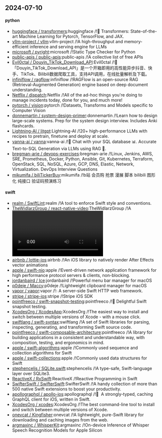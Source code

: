 ## 2024-07-10

#### python
* [huggingface / transformers](https://github.com/huggingface/transformers):huggingface /!🤗 Transformers: State-of-the-art Machine Learning for Pytorch, TensorFlow, and JAX.
* [vllm-project / vllm](https://github.com/vllm-project/vllm):vllm-project /!A high-throughput and memory-efficient inference and serving engine for LLMs
* [microsoft / pyright](https://github.com/microsoft/pyright):microsoft /!Static Type Checker for Python
* [public-apis / public-apis](https://github.com/public-apis/public-apis):public-apis /!A collective list of free APIs
* [Evil0ctal / Douyin_TikTok_Download_API](https://github.com/Evil0ctal/Douyin_TikTok_Download_API):Evil0ctal /!🚀「Douyin_TikTok_Download_API」是一个开箱即用的高性能异步抖音、快手、TikTok、Bilibili数据爬取工具，支持API调用，在线批量解析及下载。
* [infiniflow / ragflow](https://github.com/infiniflow/ragflow):infiniflow /!RAGFlow is an open-source RAG (Retrieval-Augmented Generation) engine based on deep document understanding.
* [Netflix / dispatch](https://github.com/Netflix/dispatch):Netflix /!All of the ad-hoc things you're doing to manage incidents today, done for you, and much more!
* [pytorch / vision](https://github.com/pytorch/vision):pytorch /!Datasets, Transforms and Models specific to Computer Vision
* [donnemartin / system-design-primer](https://github.com/donnemartin/system-design-primer):donnemartin /!Learn how to design large-scale systems. Prep for the system design interview. Includes Anki flashcards.
* [Lightning-AI / litgpt](https://github.com/Lightning-AI/litgpt):Lightning-AI /!20+ high-performance LLMs with recipes to pretrain, finetune and deploy at scale.
* [vanna-ai / vanna](https://github.com/vanna-ai/vanna):vanna-ai /!🤖 Chat with your SQL database 📊. Accurate Text-to-SQL Generation via LLMs using RAG 🔄.
* [bregman-arie / devops-exercises](https://github.com/bregman-arie/devops-exercises):bregman-arie /!Linux, Jenkins, AWS, SRE, Prometheus, Docker, Python, Ansible, Git, Kubernetes, Terraform, OpenStack, SQL, NoSQL, Azure, GCP, DNS, Elastic, Network, Virtualization. DevOps Interview Questions
* [mikumifa / biliTickerBuy](https://github.com/mikumifa/biliTickerBuy):mikumifa /!b站 会员购 抢票 漫展 脚本 bilibili 图形化 纯接口 验证码预演练习

#### swift
* [realm / SwiftLint](https://github.com/realm/SwiftLint):realm /!A tool to enforce Swift style and conventions.
* [TheWidlarzGroup / react-native-video](https://github.com/TheWidlarzGroup/react-native-video):TheWidlarzGroup /!A <Video /> component for react-native
* [airbnb / lottie-ios](https://github.com/airbnb/lottie-ios):airbnb /!An iOS library to natively render After Effects vector animations
* [apple / swift-nio](https://github.com/apple/swift-nio):apple /!Event-driven network application framework for high performance protocol servers & clients, non-blocking.
* [jordanbaird / Ice](https://github.com/jordanbaird/Ice):jordanbaird /!Powerful menu bar manager for macOS
* [p0deje / Maccy](https://github.com/p0deje/Maccy):p0deje /!Lightweight clipboard manager for macOS
* [vapor / vapor](https://github.com/vapor/vapor):vapor /!💧 A server-side Swift HTTP web framework.
* [stripe / stripe-ios](https://github.com/stripe/stripe-ios):stripe /!Stripe iOS SDK
* [pointfreeco / swift-snapshot-testing](https://github.com/pointfreeco/swift-snapshot-testing):pointfreeco /!📸 Delightful Swift snapshot testing.
* [XcodesOrg / XcodesApp](https://github.com/XcodesOrg/XcodesApp):XcodesOrg /!The easiest way to install and switch between multiple versions of Xcode - with a mouse click.
* [swiftlang / swift-syntax](https://github.com/swiftlang/swift-syntax):swiftlang /!A set of Swift libraries for parsing, inspecting, generating, and transforming Swift source code.
* [pointfreeco / swift-composable-architecture](https://github.com/pointfreeco/swift-composable-architecture):pointfreeco /!A library for building applications in a consistent and understandable way, with composition, testing, and ergonomics in mind.
* [apple / swift-algorithms](https://github.com/apple/swift-algorithms):apple /!Commonly used sequence and collection algorithms for Swift
* [apple / swift-collections](https://github.com/apple/swift-collections):apple /!Commonly used data structures for Swift
* [stephencelis / SQLite.swift](https://github.com/stephencelis/SQLite.swift):stephencelis /!A type-safe, Swift-language layer over SQLite3.
* [ReactiveX / RxSwift](https://github.com/ReactiveX/RxSwift):ReactiveX /!Reactive Programming in Swift
* [SwifterSwift / SwifterSwift](https://github.com/SwifterSwift/SwifterSwift):SwifterSwift /!A handy collection of more than 500 native Swift extensions to boost your productivity.
* [apollographql / apollo-ios](https://github.com/apollographql/apollo-ios):apollographql /!📱  A strongly-typed, caching GraphQL client for iOS, written in Swift.
* [XcodesOrg / xcodes](https://github.com/XcodesOrg/xcodes):XcodesOrg /!The best command-line tool to install and switch between multiple versions of Xcode.
* [onevcat / Kingfisher](https://github.com/onevcat/Kingfisher):onevcat /!A lightweight, pure-Swift library for downloading and caching images from the web.
* [argmaxinc / WhisperKit](https://github.com/argmaxinc/WhisperKit):argmaxinc /!On-device Inference of Whisper Speech Recognition Models for Apple Silicon
